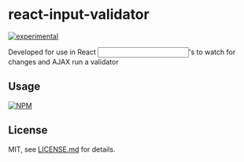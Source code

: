 # react-input-validator

[![experimental](http://badges.github.io/stability-badges/dist/experimental.svg)](http://github.com/badges/stability-badges)

Developed for use in React <input />'s to watch for changes and AJAX run a validator

## Usage

[![NPM](https://nodei.co/npm/react-input-validator.png)](https://www.npmjs.com/package/react-input-validator)

## License

MIT, see [LICENSE.md](http://github.com/txm/react-input-validator/blob/master/LICENSE.md) for details.
